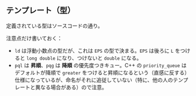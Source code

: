## テンプレート（型）

定義されている型はソースコードの通り。

注意点だけ書いておく：

- `ld` は浮動小数点の型だが、これは `EPS` の型で決まる。`EPS` は後ろに `L` をつけると `long double` になり、つけないと `double` になる。
- `pql` は **昇順**、`pqg` は **降順** の優先度つきキュー。C++ の `priority_queue` はデフォルトが降順で `greater` をつけると昇順になるという（直感に反する）仕様になっているが、命名がそれに追従していない（特に、他の人のテンプレートと異なる場合がある）ので注意。